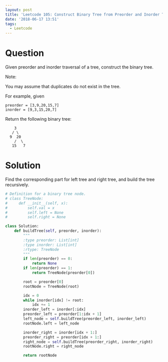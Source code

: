 ```yaml
---
layout: post
title: 'Leetcode 105: Construct Binary Tree from Preorder and Inorder Traversal'
date: '2018-06-17 13:51'
tags:
  - Leetcode
---
```


# Question
Given preorder and inorder traversal of a tree, construct the binary tree.

Note:

You may assume that duplicates do not exist in the tree.

For example, given

```
preorder = [3,9,20,15,7]
inorder = [9,3,15,20,7]
```

Return the following binary tree:

```
    3
   / \
  9  20
    /  \
   15   7
```

# Solution
Find the corresponding part for left tree and right tree, and build the tree recursively.

```python
# Definition for a binary tree node.
# class TreeNode:
#     def __init__(self, x):
#         self.val = x
#         self.left = None
#         self.right = None

class Solution:
    def buildTree(self, preorder, inorder):
        """
        :type preorder: List[int]
        :type inorder: List[int]
        :rtype: TreeNode
        """
        if len(preorder) == 0:
            return None
        if len(preorder) == 1:
            return TreeNode(preorder[0])

        root = preorder[0]
        rootNode = TreeNode(root)

        idx = 0
        while inorder[idx] != root:
            idx += 1
        inorder_left = inorder[:idx]
        preorder_left = preorder[1:idx + 1]
        left_node = self.buildTree(preorder_left, inorder_left)
        rootNode.left = left_node

        inorder_right = inorder[idx + 1:]
        preorder_right = preorder[idx + 1:]
        right_node = self.buildTree(preorder_right, inorder_right)
        rootNode.right = right_node

        return rootNode


```
